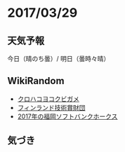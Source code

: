 # 2017/03/29

## 天気予報

今日（晴のち曇）/ 明日（曇時々晴）

## WikiRandom

* [クロハコヨコクビガメ](https://ja.wikipedia.org/wiki/%E3%82%AF%E3%83%AD%E3%83%8F%E3%82%B3%E3%83%A8%E3%82%B3%E3%82%AF%E3%83%93%E3%82%AC%E3%83%A1)
* [フィンランド技術賞財団](https://ja.wikipedia.org/wiki/%E3%83%95%E3%82%A3%E3%83%B3%E3%83%A9%E3%83%B3%E3%83%89%E6%8A%80%E8%A1%93%E8%B3%9E%E8%B2%A1%E5%9B%A3)
* [2017年の福岡ソフトバンクホークス](https://ja.wikipedia.org/wiki/2017%E5%B9%B4%E3%81%AE%E7%A6%8F%E5%B2%A1%E3%82%BD%E3%83%95%E3%83%88%E3%83%90%E3%83%B3%E3%82%AF%E3%83%9B%E3%83%BC%E3%82%AF%E3%82%B9)

## 気づき

